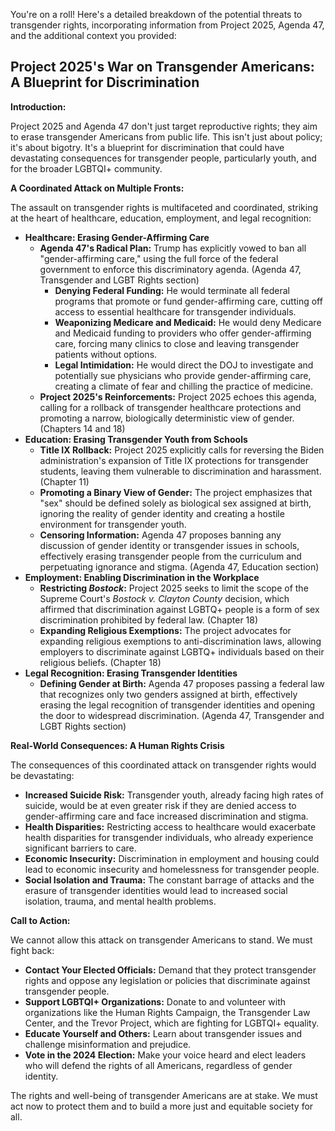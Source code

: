 You're on a roll!  Here's a detailed breakdown of the potential threats to transgender rights, incorporating information from Project 2025, Agenda 47, and the additional context you provided:

## Project 2025's War on Transgender Americans: A Blueprint for Discrimination

**Introduction:**

Project 2025 and Agenda 47 don't just target reproductive rights; they aim to erase transgender Americans from public life. This isn't just about policy; it's about bigotry. It's a blueprint for discrimination that could have devastating consequences for transgender people, particularly youth, and for the broader LGBTQI+ community.

**A Coordinated Attack on Multiple Fronts:**

The assault on transgender rights is multifaceted and coordinated, striking at the heart of healthcare, education, employment, and legal recognition:

* **Healthcare: Erasing Gender-Affirming Care**
    * **Agenda 47's Radical Plan:**  Trump has explicitly vowed to ban all "gender-affirming care," using the full force of the federal government to enforce this discriminatory agenda. (Agenda 47, Transgender and LGBT Rights section)
        * **Denying Federal Funding:**  He would terminate all federal programs that promote or fund gender-affirming care, cutting off access to essential healthcare for transgender individuals.
        * **Weaponizing Medicare and Medicaid:**  He would deny Medicare and Medicaid funding to providers who offer gender-affirming care, forcing many clinics to close and leaving transgender patients without options.
        * **Legal Intimidation:**  He would direct the DOJ to investigate and potentially sue physicians who provide gender-affirming care, creating a climate of fear and chilling the practice of medicine.
    * **Project 2025's Reinforcements:**  Project 2025 echoes this agenda, calling for a rollback of transgender healthcare protections and promoting a narrow, biologically deterministic view of gender. (Chapters 14 and 18)
* **Education: Erasing Transgender Youth from Schools**
    * **Title IX Rollback:**  Project 2025 explicitly calls for reversing the Biden administration's expansion of Title IX protections for transgender students, leaving them vulnerable to discrimination and harassment. (Chapter 11)
    * **Promoting a Binary View of Gender:**  The project emphasizes that "sex" should be defined solely as biological sex assigned at birth, ignoring the reality of gender identity and creating a hostile environment for transgender youth.
    * **Censoring Information:**  Agenda 47 proposes banning any discussion of gender identity or transgender issues in schools, effectively erasing transgender people from the curriculum and perpetuating ignorance and stigma. (Agenda 47, Education section)
* **Employment: Enabling Discrimination in the Workplace**
    * **Restricting *Bostock*:**  Project 2025 seeks to limit the scope of the Supreme Court's *Bostock v. Clayton County* decision, which affirmed that discrimination against LGBTQ+ people is a form of sex discrimination prohibited by federal law. (Chapter 18)
    * **Expanding Religious Exemptions:**  The project advocates for expanding religious exemptions to anti-discrimination laws, allowing employers to discriminate against LGBTQ+ individuals based on their religious beliefs. (Chapter 18)
* **Legal Recognition: Erasing Transgender Identities**
    * **Defining Gender at Birth:**  Agenda 47 proposes passing a federal law that recognizes only two genders assigned at birth, effectively erasing the legal recognition of transgender identities and opening the door to widespread discrimination. (Agenda 47, Transgender and LGBT Rights section)

**Real-World Consequences: A Human Rights Crisis**

The consequences of this coordinated attack on transgender rights would be devastating:

* **Increased Suicide Risk:**  Transgender youth, already facing high rates of suicide, would be at even greater risk if they are denied access to gender-affirming care and face increased discrimination and stigma.
* **Health Disparities:**  Restricting access to healthcare would exacerbate health disparities for transgender individuals, who already experience significant barriers to care.
* **Economic Insecurity:**  Discrimination in employment and housing could lead to economic insecurity and homelessness for transgender people.
* **Social Isolation and Trauma:**  The constant barrage of attacks and the erasure of transgender identities would lead to increased social isolation, trauma, and mental health problems.

**Call to Action:**

We cannot allow this attack on transgender Americans to stand. We must fight back:

* **Contact Your Elected Officials:**  Demand that they protect transgender rights and oppose any legislation or policies that discriminate against transgender people.
* **Support LGBTQI+ Organizations:**  Donate to and volunteer with organizations like the Human Rights Campaign, the Transgender Law Center, and the Trevor Project, which are fighting for LGBTQI+ equality.
* **Educate Yourself and Others:**  Learn about transgender issues and challenge misinformation and prejudice.
* **Vote in the 2024 Election:**  Make your voice heard and elect leaders who will defend the rights of all Americans, regardless of gender identity.

The rights and well-being of transgender Americans are at stake. We must act now to protect them and to build a more just and equitable society for all. 
